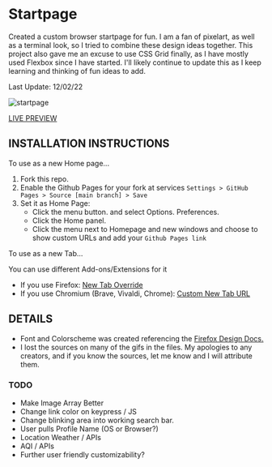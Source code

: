# Startpage

Created a custom browser startpage for fun. I am a fan of pixelart, as well as a terminal look, so I tried to combine these design ideas together. This project also gave me an excuse to use CSS Grid finally, as I have mostly used Flexbox since I have started. I'll likely continue to update this as I keep learning and thinking of fun ideas to add.

Last Update: 12/02/22

![startpage](images/hub-example/startpage-preview.gif)

[LIVE PREVIEW](https://cimris.github.io/m-startpage/)

## INSTALLATION INSTRUCTIONS

To use as a new Home page...

1. Fork this repo.
2. Enable the Github Pages for your fork at services `Settings > GitHub Pages > Source [main branch] > Save`
3. Set it as Home Page:
   - Click the menu button. and select Options. Preferences.
   - Click the Home panel.
   - Click the menu next to Homepage and new windows and choose to show custom URLs and add your `Github Pages link`

To use as a new Tab...

You can use different Add-ons/Extensions for it

- If you use Firefox: [New Tab Override](https://addons.mozilla.org/en-US/firefox/addon/new-tab-override/h)
- If you use Chromium (Brave, Vivaldi, Chrome): [Custom New Tab URL](https://chrome.google.com/webstore/detail/custom-new-tab-url/mmjbdbjnoablegbkcklggeknkfcjkjia)

## DETAILS

- Font and Colorscheme was created referencing the [Firefox Design Docs.](https://design.firefox.com/photon/visuals/color.html#red)
- I lost the sources on many of the gifs in the files. My apologies to any creators, and if you know the sources, let me know and I will attribute them.

### TODO

- Make Image Array Better
- Change link color on keypress / JS
- Change blinking area into working search bar.
- User pulls Profile Name (OS or Browser?)
- Location Weather / APIs
- AQI / APIs
- Further user friendly customizability?
